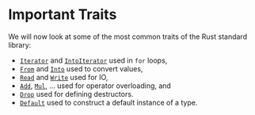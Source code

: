 # Important Traits

We will now look at some of the most common traits of the Rust standard library:

- [`Iterator`][1] and [`IntoIterator`][2] used in `for` loops,
- [`From`][3] and [`Into`][4] used to convert values,
- [`Read`][5] and [`Write`][6] used for IO,
- [`Add`][7], [`Mul`][8], ... used for operator overloading, and
- [`Drop`][9] used for defining destructors.
- [`Default`][10] used to construct a default instance of a type.

[1]: https://doc.rust-lang.org/std/iter/trait.Iterator.html
[2]: https://doc.rust-lang.org/std/iter/trait.IntoIterator.html
[3]: https://doc.rust-lang.org/std/convert/trait.From.html
[4]: https://doc.rust-lang.org/std/convert/trait.Into.html
[5]: https://doc.rust-lang.org/std/io/trait.Read.html
[6]: https://doc.rust-lang.org/std/io/trait.Write.html
[7]: https://doc.rust-lang.org/std/ops/trait.Add.html
[8]: https://doc.rust-lang.org/std/ops/trait.Mul.html
[9]: https://doc.rust-lang.org/std/ops/trait.Drop.html
[10]: https://doc.rust-lang.org/std/default/trait.Default.html
